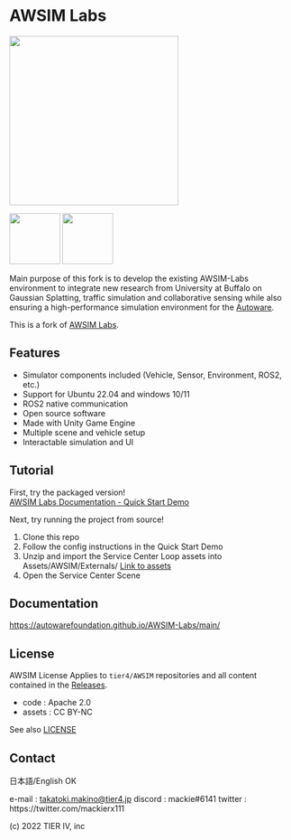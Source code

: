 # AWSIM Labs

<img src="docs/assets/images/E2ESim.png" height="300">

<img src="docs/assets/images/autoware-foundation.png" height="90"> <img src="docs/assets/images/awsim-labs-logo.png" height="90">

Main purpose of this fork is to develop the existing AWSIM-Labs environment to integrate new research from University at Buffalo on Gaussian Splatting, traffic simulation and collaborative sensing while also ensuring a high-performance simulation environment for the [Autoware](https://github.com/autowarefoundation/autoware).

This is a fork of [AWSIM Labs](https://github.com/autowarefoundation/AWSIM-Labs).

## Features

- Simulator components included (Vehicle, Sensor, Environment, ROS2, etc.)
- Support for Ubuntu 22.04 and windows 10/11
- ROS2 native communication
- Open source software
- Made with Unity Game Engine
- Multiple scene and vehicle setup
- Interactable simulation and UI

## Tutorial

First, try the packaged version!  
[AWSIM Labs Documentation - Quick Start Demo](https://autowarefoundation.github.io/AWSIM-Labs/main/GettingStarted/QuickStartDemo/)

Next, try running the project from source!

1. Clone this repo
2. Follow the config instructions in the Quick Start Demo
3. Unzip and import the Service Center Loop assets into Assets/AWSIM/Externals/ [Link to assets](https://buffalo.app.box.com/file/1786212759904)
4. Open the Service Center Scene

## Documentation

https://autowarefoundation.github.io/AWSIM-Labs/main/



## License

AWSIM License
Applies to `tier4/AWSIM` repositories and all content contained in the [Releases](https://github.com/autowarefoundation/AWSIM-Labs/releases).

- code : Apache 2.0
- assets : CC BY-NC

See also [LICENSE](./LICENSE)

## Contact

日本語/English OK

e-mail : takatoki.makino@tier4.jp
discord : mackie#6141
twitter : https&#58;//twitter.com/mackierx111

(c) 2022 TIER IV, inc
